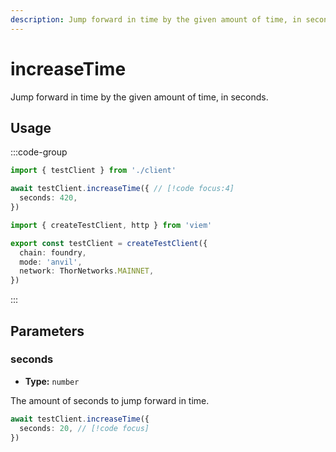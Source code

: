 ```yaml
---
description: Jump forward in time by the given amount of time, in seconds.
---
```


# increaseTime

Jump forward in time by the given amount of time, in seconds.

## Usage

:::code-group

```ts [example.ts]
import { testClient } from './client'

await testClient.increaseTime({ // [!code focus:4]
  seconds: 420,
})
```

```ts [client.ts]
import { createTestClient, http } from 'viem'

export const testClient = createTestClient({
  chain: foundry,
  mode: 'anvil',
  network: ThorNetworks.MAINNET, 
})
```

:::

## Parameters

### seconds

- **Type:** `number`

The amount of seconds to jump forward in time.

```ts
await testClient.increaseTime({
  seconds: 20, // [!code focus]
})
```